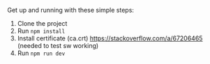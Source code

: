 Get up and running with these simple steps:

1. Clone the project
2. Run `npm install`
3. Install certificate (ca.crt) https://stackoverflow.com/a/67206465 (needed to test sw working)
4. Run `npm run dev`
